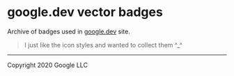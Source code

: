 # google.dev vector badges

Archive of badges used in [google.dev](https://google.dev/home) site.

> I just like the icon styles and wanted to collect them ^_^

---

Copyright 2020 Google LLC

